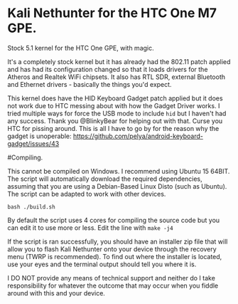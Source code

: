 # Kali Nethunter for the HTC One M7 GPE.
Stock 5.1 kernel for the HTC One GPE, with magic.

It's a completely stock kernel but it has already had the 802.11 patch applied and has had its configuration changed so that it loads drivers for the Atheros and Realtek WiFi chipsets. It also has RTL SDR, external Bluetooth and Ethernet drivers - basically the things you'd expect.

This kernel does have the HID Keyboard Gadget patch applied but it does not work due to HTC messing about with how the Gadget Driver works. I tried multiple ways for force the USB mode to include `hid` but I haven't had any success. Thank you @BlinkyBear for helping out with that. Curse you HTC for pissing around. This is all I have to go by for the reason why the gadget is unoperable: https://github.com/pelya/android-keyboard-gadget/issues/43

#Compiling.

This cannot be compiled on Windows. I recommend using Ubuntu 15 64BIT. The script will automatically download the required dependencies, assuming that you are using a Debian-Based Linux Disto (such as Ubuntu). The script can be adapted to work with other devices.

    bash ./build.sh

By default the script uses 4 cores for compiling the source code but you can edit it to use more or less. Edit the line with `make -j4`

If the script is ran successfully, you should have an installer zip file that will allow you to flash Kali Nethunter onto your device through the recovery menu (TWRP is recommended). To find out where the installer is located, use your eyes and the terminal output should tell you where it is.

 I DO NOT provide any means of technical support and neither do I take responsibility for whatever the outcome that may occur when you fiddle around with this and your device.
